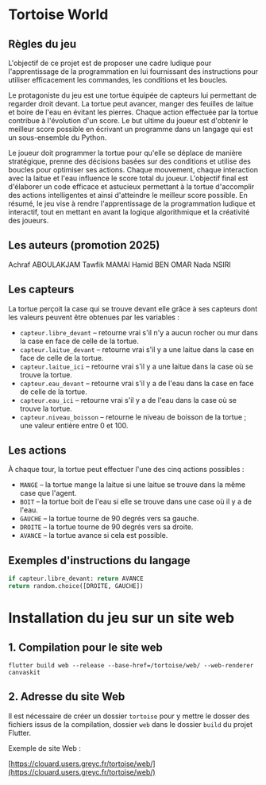 # Tortoise World

## Règles du jeu

L'objectif de ce projet est de proposer une cadre ludique pour l'apprentissage de la programmation
en lui fournissant des instructions pour utiliser efficacement les commandes, les conditions et les boucles.

Le protagoniste du jeu est une tortue équipée de capteurs lui permettant de regarder droit devant.
La tortue peut avancer, manger des feuilles de laitue et boire de l'eau en évitant les pierres.
Chaque action effectuée par la tortue contribue à l'évolution d'un score.
Le but ultime du joueur est d'obtenir le meilleur score possible en écrivant un programme dans
un langage qui est un sous-ensemble du Python.

Le joueur doit programmer la tortue pour qu'elle se déplace de manière stratégique, prenne des décisions
basées sur des conditions et utilise des boucles pour optimiser ses actions.
Chaque mouvement, chaque interaction avec la laitue et l'eau influence le score total du joueur.
L'objectif final est d'élaborer un code efficace et astucieux permettant à la tortue d'accomplir
des actions intelligentes et ainsi d'atteindre le meilleur score possible.
En résumé, le jeu vise à rendre l'apprentissage de la programmation ludique et interactif, tout en mettant
en avant la logique algorithmique et la créativité des joueurs.

## Les auteurs (promotion 2025)

Achraf ABOULAKJAM
Tawfik MAMAI
Hamid BEN OMAR
Nada NSIRI

## Les capteurs

La tortue perçoit la case qui se trouve devant elle grâce à ses capteurs
dont les valeurs peuvent être obtenues par les variables :

- `capteur.libre_devant` – retourne vrai s'il n'y a aucun rocher ou mur dans la case en face de celle de la tortue.
- `capteur.laitue_devant` – retourne vrai s'il y a une laitue dans la case en face de celle de la tortue.
- `capteur.laitue_ici` – retourne vrai s'il y a une laitue dans la case où se trouve la tortue.
- `capteur.eau_devant` – retourne vrai s'il y a de l'eau dans la case en face de celle de la tortue.
- `capteur.eau_ici` – retourne vrai s'il y a de l'eau dans la case où se trouve la tortue.
- `capteur.niveau_boisson` – retourne le niveau de boisson de la tortue ; une valeur entière entre 0 et 100.

## Les actions

À chaque tour, la tortue peut effectuer l'une des cinq actions possibles :

- `MANGE` – la tortue mange la laitue si une laitue se trouve dans la même case que l'agent.
- `BOIT` – la tortue boit de l'eau si elle se trouve dans une case où il y a de l'eau.
- `GAUCHE` – la tortue tourne de 90 degrés vers sa gauche.
- `DROITE` – la tortue tourne de 90 degrés vers sa droite.
- `AVANCE` – la tortue avance si cela est possible.

## Exemples d'instructions du langage

```python
if capteur.libre_devant: return AVANCE
return random.choice([DROITE, GAUCHE])
```

# Installation du jeu sur un site web

## 1. Compilation pour le site web

```shell
flutter build web --release --base-href=/tortoise/web/ --web-renderer canvaskit
```

## 2. Adresse du site Web

Il est nécessaire de créer un dossier `tortoise` pour y mettre le dosser des fichiers
issus de la compilation, dossier `web` dans le dossier `build` du projet Flutter.

Exemple de site Web&nbsp;:

[https://clouard.users.greyc.fr/tortoise/web/](https://clouard.users.greyc.fr/tortoise/web/)
